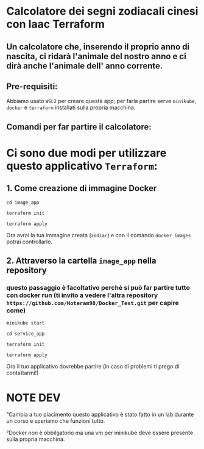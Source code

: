 # Calcolatore dei segni zodiacali cinesi con Iaac Terraform
## Un calcolatore che, inserendo il proprio anno di nascita, ci ridarà l'animale del nostro anno e ci dirà anche l'animale dell' anno corrente.
## Pre-requisiti:
Abbiamo usato `WSL2` per creare questa app; per farla partire serve `minikube`, `docker` e `terraform` installati sulla propria macchina.

## Comandi per far partire il calcolatore:

# Ci sono due modi per utilizzare questo applicativo `Terraform`:

## 1. Come creazione di immagine Docker

`cd image_app`

`terraform init`

`terraform apply`

Ora avrai la tua immagine creata (`zodiac`) e con il comando `docker images` potrai controllarlo.

## 2. Attraverso la cartella `image_app` nella repository
### questo passaggio è facoltativo perchè si può far partire tutto con docker run (ti invito a vedere l'altra repository `https://github.com/Noteram98/Docker_Test.git` per capire come)

`minikube start`

`cd service_app`

`terraform init`

`terraform apply`

Ora il tuo applicativo dovrebbe partire (in caso di problemi ti prego di contattarmi!)

# NOTE DEV
°Cambia a tuo piacimento questo applicativo è stato fatto in un lab durante un corso e speriamo che funzioni tutto.
  
°Docker non è obbilgatorio ma una vm per minikube deve essere presente sulla propria macchina.
